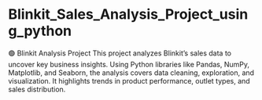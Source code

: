 # Blinkit_Sales_Analysis_Project_using_python
🟢 Blinkit Analysis Project  This project analyzes Blinkit’s sales data to uncover key business insights. Using Python libraries like Pandas, NumPy, Matplotlib, and Seaborn, the analysis covers data cleaning, exploration, and visualization. It highlights trends in product performance, outlet types, and sales distribution.
